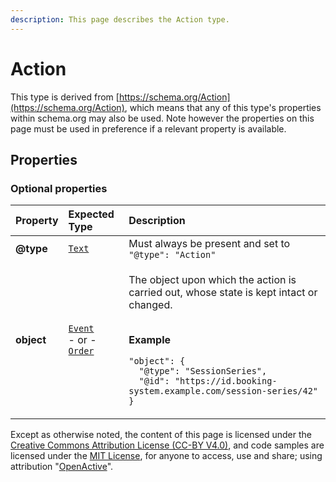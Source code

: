 ```yaml
---
description: This page describes the Action type.
---
```


# Action

This type is derived from [https://schema.org/Action](https://schema.org/Action), which means that any of this type's properties within schema.org may also be used. Note however the properties on this page must be used in preference if a relevant property is available.

## **Properties**

### **Optional properties**
    
<table>
  <thead>
    <tr>
      <th style="text-align:left">Property</th>
      <th style="text-align:left">Expected Type</th>
      <th style="text-align:left">Description</th>
    </tr>
  </thead>
  <tbody>
    <tr>
      <td style="text-align:left"><b>@type</b></td>
      <td style="text-align:left">
        <a href="https://schema.org/Text"><code>Text</code></a>
      </td>
      <td style="text-align:left">
        Must always be present and set to <code>"@type": "Action"</code>
      </td>
    </tr>
    <tr>
      <td style="text-align:left"><b>object</b></td>
      <td style="text-align:left">
        <a href="https://developer.openactive.io/data-model/types/event"><code>Event</code></a><br/> - or - <br/><a href="https://developer.openactive.io/data-model/types/order"><code>Order</code></a>
      </td>
      <td style="text-align:left">
        <p>The object upon which the action is carried out, whose state is kept intact or changed.</p><p></br><b>Example</b></p><p><code>"object": {<br/>&nbsp;&nbsp;&quot;@type&quot;:&nbsp;&quot;SessionSeries&quot;,<br/>&nbsp;&nbsp;&quot;@id&quot;:&nbsp;&quot;https://id.booking-system.example.com/session-series/42&quot;<br/>}</code></p>
      </td>
    </tr>
  </tbody>
</table>






Except as otherwise noted, the content of this page is licensed under the [Creative Commons Attribution License (CC-BY V4.0)](https://creativecommons.org/licenses/by/4.0/), and code samples are licensed under the [MIT License](https://opensource.org/licenses/MIT), for anyone to access, use and share; using attribution "[OpenActive](https://www.openactive.io/)".
